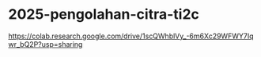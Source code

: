 # 2025-pengolahan-citra-ti2c
https://colab.research.google.com/drive/1scQWhblVy_-6m6Xc29WFWY7Iqwr_bQ2P?usp=sharing
